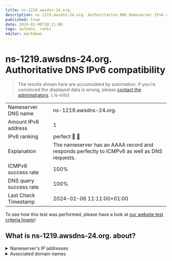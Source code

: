 ```yaml
---
title: ns-1219.awsdns-24.org.
description: ns-1219.awsdns-24.org. Authoritative DNS Nameserver IPv6 compatibility
published: true
date: 2024-02-06T10:11:00
tags: authdns, rank1
editor: markdown
---
```


# ns-1219.awsdns-24.org. Authoritative DNS IPv6 compatibility

> The results shown here are accumulated by automation. If you're convinced the displayed data is wrong, please [contact the administrators](/howto/chat). 
{.is-info}




|   |   |
| - | - |
| Nameserver DNS name | ns-1219.awsdns-24.org.
| Amount IPv6 address | 1
| IPv6 ranking | perfect :1st_place_medal: [🔗](/howto/ranking) |
| Explanation | The nameserver has an AAAA record and responds perfectly to ICMPv6 as well as DNS requests. |
| ICMPv6 success rate | 100%|
| DNS query success rate | 100% |
| Last Check Timestamp | 2024-02-06 11:11:00+01:00 |

To see how this test was performed, please have a look at [our website test criteria howto](/howto/testcriteria/authdns)!


## What is ns-1219.awsdns-24.org. about?




<details>
<summary>Nameserver's IP addresses</summary>

2600:9000:5304:c300::1

</details>



<details>
<summary>Associated domain names</summary>

babbel.com

</details>
